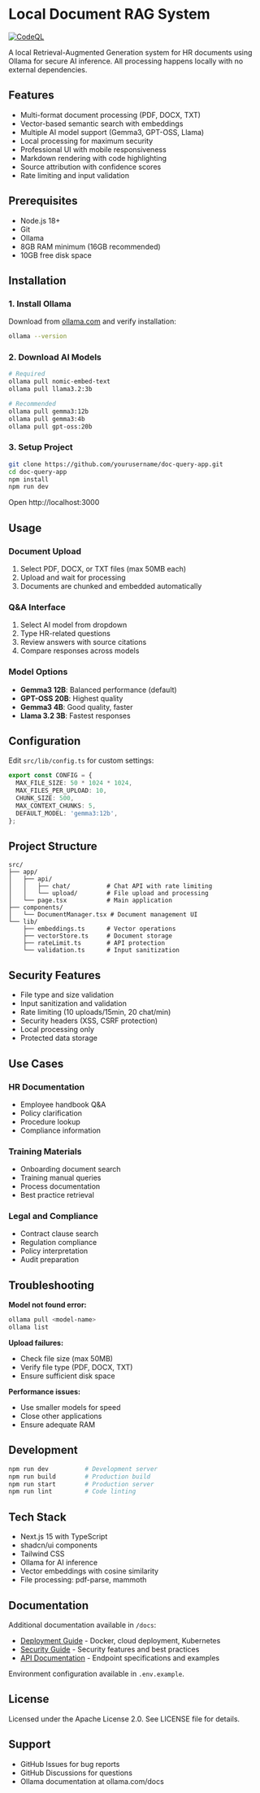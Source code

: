 # Local Document RAG System
[![CodeQL](https://github.com/Fast-Transients/ollama-rag-app/actions/workflows/github-code-scanning/codeql/badge.svg)](https://github.com/Fast-Transients/ollama-rag-app/actions/workflows/github-code-scanning/codeql)

A local Retrieval-Augmented Generation system for HR documents using Ollama for secure AI inference. All processing happens locally with no external dependencies.

## Features

- Multi-format document processing (PDF, DOCX, TXT)
- Vector-based semantic search with embeddings
- Multiple AI model support (Gemma3, GPT-OSS, Llama)
- Local processing for maximum security
- Professional UI with mobile responsiveness
- Markdown rendering with code highlighting
- Source attribution with confidence scores
- Rate limiting and input validation

## Prerequisites

- Node.js 18+
- Git
- Ollama
- 8GB RAM minimum (16GB recommended)
- 10GB free disk space

## Installation

### 1. Install Ollama
Download from [ollama.com](https://ollama.com/) and verify installation:
```bash
ollama --version
```

### 2. Download AI Models
```bash
# Required
ollama pull nomic-embed-text
ollama pull llama3.2:3b

# Recommended
ollama pull gemma3:12b
ollama pull gemma3:4b
ollama pull gpt-oss:20b
```

### 3. Setup Project
```bash
git clone https://github.com/yourusername/doc-query-app.git
cd doc-query-app
npm install
npm run dev
```

Open http://localhost:3000

## Usage

### Document Upload
1. Select PDF, DOCX, or TXT files (max 50MB each)
2. Upload and wait for processing
3. Documents are chunked and embedded automatically

### Q&A Interface
1. Select AI model from dropdown
2. Type HR-related questions
3. Review answers with source citations
4. Compare responses across models

### Model Options
- **Gemma3 12B**: Balanced performance (default)
- **GPT-OSS 20B**: Highest quality
- **Gemma3 4B**: Good quality, faster
- **Llama 3.2 3B**: Fastest responses

## Configuration

Edit `src/lib/config.ts` for custom settings:
```typescript
export const CONFIG = {
  MAX_FILE_SIZE: 50 * 1024 * 1024,
  MAX_FILES_PER_UPLOAD: 10,
  CHUNK_SIZE: 500,
  MAX_CONTEXT_CHUNKS: 5,
  DEFAULT_MODEL: 'gemma3:12b',
};
```

## Project Structure

```
src/
├── app/
│   ├── api/
│   │   ├── chat/          # Chat API with rate limiting
│   │   └── upload/        # File upload and processing
│   └── page.tsx           # Main application
├── components/
│   └── DocumentManager.tsx # Document management UI
└── lib/
    ├── embeddings.ts      # Vector operations
    ├── vectorStore.ts     # Document storage
    ├── rateLimit.ts       # API protection
    └── validation.ts      # Input sanitization
```

## Security Features

- File type and size validation
- Input sanitization and validation
- Rate limiting (10 uploads/15min, 20 chat/min)
- Security headers (XSS, CSRF protection)
- Local processing only
- Protected data storage

## Use Cases

### HR Documentation
- Employee handbook Q&A
- Policy clarification
- Procedure lookup
- Compliance information

### Training Materials
- Onboarding document search
- Training manual queries
- Process documentation
- Best practice retrieval

### Legal and Compliance
- Contract clause search
- Regulation compliance
- Policy interpretation
- Audit preparation

## Troubleshooting

**Model not found error:**
```bash
ollama pull <model-name>
ollama list
```

**Upload failures:**
- Check file size (max 50MB)
- Verify file type (PDF, DOCX, TXT)
- Ensure sufficient disk space

**Performance issues:**
- Use smaller models for speed
- Close other applications
- Ensure adequate RAM

## Development

```bash
npm run dev          # Development server
npm run build        # Production build
npm run start        # Production server
npm run lint         # Code linting
```

## Tech Stack

- Next.js 15 with TypeScript
- shadcn/ui components
- Tailwind CSS
- Ollama for AI inference
- Vector embeddings with cosine similarity
- File processing: pdf-parse, mammoth

## Documentation

Additional documentation available in `/docs`:
- [Deployment Guide](docs/DEPLOYMENT.md) - Docker, cloud deployment, Kubernetes
- [Security Guide](docs/SECURITY.md) - Security features and best practices  
- [API Documentation](docs/API.md) - Endpoint specifications and examples

Environment configuration available in `.env.example`.

## License

Licensed under the Apache License 2.0. See LICENSE file for details.

## Support

- GitHub Issues for bug reports
- GitHub Discussions for questions
- Ollama documentation at ollama.com/docs
